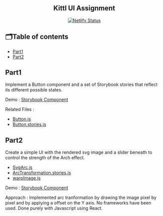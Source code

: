 <div align="center">
<h2>Kittl UI Assignment</h2>
  
[![Netlify Status](https://api.netlify.com/api/v1/badges/262e82b9-6fe5-4d6f-b8db-7b26794e9ccc/deploy-status)](https://app.netlify.com/sites/kittl-ui-assignment/deploys)
</div>

## 🗂Table of contents
- [Part1](#part1)
- [Part2](#part2)

## Part1
Implement a Button component and a set of Storybook stories that reflect its different possible states.

Demo : [Storybook Component](https://static-ui-storybook.netlify.app/?path=/story/button--primary-button)

Related Files :
- [Button.js](https://github.com/samyukthasudhakar/kittl-ui-assignment/blob/main/src/components/Button/index.js)
- [Button.stories.js](https://github.com/samyukthasudhakar/kittl-ui-assignment/blob/main/src/stories/Button.stories.js)

## Part2
Create a simple UI with the rendered svg image and a slider beneath to control the strength of the Arch effect.
- [SvgArc.js](https://github.com/samyukthasudhakar/kittl-ui-assignment/blob/main/src/components/SvgArc/index.js)
- [ArcTransformation.stories.js](https://github.com/samyukthasudhakar/kittl-ui-assignment/blob/main/src/stories/ArcTransofrmation.stories.js)
- [warpImage.js](https://github.com/samyukthasudhakar/kittl-ui-assignment/blob/main/src/utils/warpImage.js)

Demo : [Storybook Component](https://static-ui-storybook.netlify.app/?path=/story/arc-transformation--arc-transformation-for-svg)

Approach : Implemented arc tranformation by drawing the image pixel by pixel and by applying a offset on the Y axis.
No frameworks have been used. Done purely with Javascript using React.
